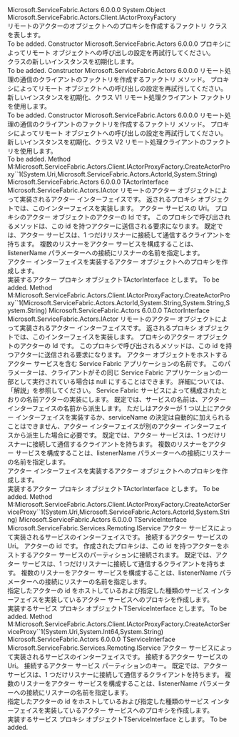 <Type Name="ActorProxyFactory" FullName="Microsoft.ServiceFabric.Actors.Client.ActorProxyFactory">
  <TypeSignature Language="C#" Value="public class ActorProxyFactory : Microsoft.ServiceFabric.Actors.Client.IActorProxyFactory" />
  <TypeSignature Language="ILAsm" Value=".class public auto ansi beforefieldinit ActorProxyFactory extends System.Object implements class Microsoft.ServiceFabric.Actors.Client.IActorProxyFactory" />
  <TypeSignature Language="DocId" Value="T:Microsoft.ServiceFabric.Actors.Client.ActorProxyFactory" />
  <TypeSignature Language="VB.NET" Value="Public Class ActorProxyFactory&#xA;Implements IActorProxyFactory" />
  <TypeSignature Language="F#" Value="type ActorProxyFactory = class&#xA;    interface IActorProxyFactory" />
  <AssemblyInfo>
    <AssemblyName>Microsoft.ServiceFabric.Actors</AssemblyName>
    <AssemblyVersion>6.0.0.0</AssemblyVersion>
  </AssemblyInfo>
  <Base>
    <BaseTypeName>System.Object</BaseTypeName>
  </Base>
  <Interfaces>
    <Interface>
      <InterfaceName>Microsoft.ServiceFabric.Actors.Client.IActorProxyFactory</InterfaceName>
    </Interface>
  </Interfaces>
  <Docs>
    <summary>
            リモートのアクターのオブジェクトへのプロキシを作成するファクトリ クラスを表します。
            </summary>
    <remarks>To be added.</remarks>
  </Docs>
  <Members>
    <Member MemberName=".ctor">
      <MemberSignature Language="C#" Value="public ActorProxyFactory (Microsoft.ServiceFabric.Services.Communication.Client.OperationRetrySettings retrySettings = null);" />
      <MemberSignature Language="ILAsm" Value=".method public hidebysig specialname rtspecialname instance void .ctor(class Microsoft.ServiceFabric.Services.Communication.Client.OperationRetrySettings retrySettings) cil managed" />
      <MemberSignature Language="DocId" Value="M:Microsoft.ServiceFabric.Actors.Client.ActorProxyFactory.#ctor(Microsoft.ServiceFabric.Services.Communication.Client.OperationRetrySettings)" />
      <MemberSignature Language="VB.NET" Value="Public Sub New (Optional retrySettings As OperationRetrySettings = null)" />
      <MemberSignature Language="F#" Value="new Microsoft.ServiceFabric.Actors.Client.ActorProxyFactory : Microsoft.ServiceFabric.Services.Communication.Client.OperationRetrySettings -&gt; Microsoft.ServiceFabric.Actors.Client.ActorProxyFactory" Usage="new Microsoft.ServiceFabric.Actors.Client.ActorProxyFactory retrySettings" />
      <MemberType>Constructor</MemberType>
      <AssemblyInfo>
        <AssemblyName>Microsoft.ServiceFabric.Actors</AssemblyName>
        <AssemblyVersion>6.0.0.0</AssemblyVersion>
      </AssemblyInfo>
      <Parameters>
        <Parameter Name="retrySettings" Type="Microsoft.ServiceFabric.Services.Communication.Client.OperationRetrySettings" />
      </Parameters>
      <Docs>
        <param name="retrySettings">プロキシによってリモート オブジェクトへの呼び出しの設定を再試行してください。</param>
        <summary>
            <see cref="T:Microsoft.ServiceFabric.Actors.Client.ActorProxyFactory" /> クラスの新しいインスタンスを初期化します。
            </summary>
        <remarks>To be added.</remarks>
      </Docs>
    </Member>
    <Member MemberName=".ctor">
      <MemberSignature Language="C#" Value="public ActorProxyFactory (Func&lt;Microsoft.ServiceFabric.Services.Remoting.V1.IServiceRemotingCallbackClient,Microsoft.ServiceFabric.Services.Remoting.V1.Client.IServiceRemotingClientFactory&gt; createServiceRemotingClientFactory, Microsoft.ServiceFabric.Services.Communication.Client.OperationRetrySettings retrySettings = null);" />
      <MemberSignature Language="ILAsm" Value=".method public hidebysig specialname rtspecialname instance void .ctor(class System.Func`2&lt;class Microsoft.ServiceFabric.Services.Remoting.V1.IServiceRemotingCallbackClient, class Microsoft.ServiceFabric.Services.Remoting.V1.Client.IServiceRemotingClientFactory&gt; createServiceRemotingClientFactory, class Microsoft.ServiceFabric.Services.Communication.Client.OperationRetrySettings retrySettings) cil managed" />
      <MemberSignature Language="DocId" Value="M:Microsoft.ServiceFabric.Actors.Client.ActorProxyFactory.#ctor(System.Func{Microsoft.ServiceFabric.Services.Remoting.V1.IServiceRemotingCallbackClient,Microsoft.ServiceFabric.Services.Remoting.V1.Client.IServiceRemotingClientFactory},Microsoft.ServiceFabric.Services.Communication.Client.OperationRetrySettings)" />
      <MemberSignature Language="VB.NET" Value="Public Sub New (createServiceRemotingClientFactory As Func(Of IServiceRemotingCallbackClient, IServiceRemotingClientFactory), Optional retrySettings As OperationRetrySettings = null)" />
      <MemberSignature Language="F#" Value="new Microsoft.ServiceFabric.Actors.Client.ActorProxyFactory : Func&lt;Microsoft.ServiceFabric.Services.Remoting.V1.IServiceRemotingCallbackClient, Microsoft.ServiceFabric.Services.Remoting.V1.Client.IServiceRemotingClientFactory&gt; * Microsoft.ServiceFabric.Services.Communication.Client.OperationRetrySettings -&gt; Microsoft.ServiceFabric.Actors.Client.ActorProxyFactory" Usage="new Microsoft.ServiceFabric.Actors.Client.ActorProxyFactory (createServiceRemotingClientFactory, retrySettings)" />
      <MemberType>Constructor</MemberType>
      <AssemblyInfo>
        <AssemblyName>Microsoft.ServiceFabric.Actors</AssemblyName>
        <AssemblyVersion>6.0.0.0</AssemblyVersion>
      </AssemblyInfo>
      <Parameters>
        <Parameter Name="createServiceRemotingClientFactory" Type="System.Func&lt;Microsoft.ServiceFabric.Services.Remoting.V1.IServiceRemotingCallbackClient,Microsoft.ServiceFabric.Services.Remoting.V1.Client.IServiceRemotingClientFactory&gt;" />
        <Parameter Name="retrySettings" Type="Microsoft.ServiceFabric.Services.Communication.Client.OperationRetrySettings" />
      </Parameters>
      <Docs>
        <param name="createServiceRemotingClientFactory">リモート処理の通信のクライアントのファクトリを作成するファクトリ メソッド。</param>
        <param name="retrySettings">プロキシによってリモート オブジェクトへの呼び出しの設定を再試行してください。</param>
        <summary>
            新しいインスタンスを初期化、<see cref="T:Microsoft.ServiceFabric.Actors.Client.ActorProxyFactory" />クラス V1 リモート処理クライアント ファクトリを使用します。
            </summary>
        <remarks>To be added.</remarks>
      </Docs>
    </Member>
    <Member MemberName=".ctor">
      <MemberSignature Language="C#" Value="public ActorProxyFactory (Func&lt;Microsoft.ServiceFabric.Services.Remoting.V2.Client.IServiceRemotingCallbackMessageHandler,Microsoft.ServiceFabric.Services.Remoting.V2.Client.IServiceRemotingClientFactory&gt; createServiceRemotingClientFactory, Microsoft.ServiceFabric.Services.Communication.Client.OperationRetrySettings retrySettings = null);" />
      <MemberSignature Language="ILAsm" Value=".method public hidebysig specialname rtspecialname instance void .ctor(class System.Func`2&lt;class Microsoft.ServiceFabric.Services.Remoting.V2.Client.IServiceRemotingCallbackMessageHandler, class Microsoft.ServiceFabric.Services.Remoting.V2.Client.IServiceRemotingClientFactory&gt; createServiceRemotingClientFactory, class Microsoft.ServiceFabric.Services.Communication.Client.OperationRetrySettings retrySettings) cil managed" />
      <MemberSignature Language="DocId" Value="M:Microsoft.ServiceFabric.Actors.Client.ActorProxyFactory.#ctor(System.Func{Microsoft.ServiceFabric.Services.Remoting.V2.Client.IServiceRemotingCallbackMessageHandler,Microsoft.ServiceFabric.Services.Remoting.V2.Client.IServiceRemotingClientFactory},Microsoft.ServiceFabric.Services.Communication.Client.OperationRetrySettings)" />
      <MemberSignature Language="VB.NET" Value="Public Sub New (createServiceRemotingClientFactory As Func(Of IServiceRemotingCallbackMessageHandler, IServiceRemotingClientFactory), Optional retrySettings As OperationRetrySettings = null)" />
      <MemberSignature Language="F#" Value="new Microsoft.ServiceFabric.Actors.Client.ActorProxyFactory : Func&lt;Microsoft.ServiceFabric.Services.Remoting.V2.Client.IServiceRemotingCallbackMessageHandler, Microsoft.ServiceFabric.Services.Remoting.V2.Client.IServiceRemotingClientFactory&gt; * Microsoft.ServiceFabric.Services.Communication.Client.OperationRetrySettings -&gt; Microsoft.ServiceFabric.Actors.Client.ActorProxyFactory" Usage="new Microsoft.ServiceFabric.Actors.Client.ActorProxyFactory (createServiceRemotingClientFactory, retrySettings)" />
      <MemberType>Constructor</MemberType>
      <AssemblyInfo>
        <AssemblyName>Microsoft.ServiceFabric.Actors</AssemblyName>
        <AssemblyVersion>6.0.0.0</AssemblyVersion>
      </AssemblyInfo>
      <Parameters>
        <Parameter Name="createServiceRemotingClientFactory" Type="System.Func&lt;Microsoft.ServiceFabric.Services.Remoting.V2.Client.IServiceRemotingCallbackMessageHandler,Microsoft.ServiceFabric.Services.Remoting.V2.Client.IServiceRemotingClientFactory&gt;" />
        <Parameter Name="retrySettings" Type="Microsoft.ServiceFabric.Services.Communication.Client.OperationRetrySettings" />
      </Parameters>
      <Docs>
        <param name="createServiceRemotingClientFactory">リモート処理の通信のクライアントのファクトリを作成するファクトリ メソッド。</param>
        <param name="retrySettings">プロキシによってリモート オブジェクトへの呼び出しの設定を再試行してください。</param>
        <summary>
            新しいインスタンスを初期化、<see cref="T:Microsoft.ServiceFabric.Actors.Client.ActorProxyFactory" />クラス V2 リモート処理クライアントのファクトリを使用します。
            </summary>
        <remarks>To be added.</remarks>
      </Docs>
    </Member>
    <Member MemberName="CreateActorProxy&lt;TActorInterface&gt;">
      <MemberSignature Language="C#" Value="public TActorInterface CreateActorProxy&lt;TActorInterface&gt; (Uri serviceUri, Microsoft.ServiceFabric.Actors.ActorId actorId, string listenerName = null) where TActorInterface : Microsoft.ServiceFabric.Actors.IActor;" />
      <MemberSignature Language="ILAsm" Value=".method public hidebysig newslot virtual instance !!TActorInterface CreateActorProxy&lt;(class Microsoft.ServiceFabric.Actors.IActor) TActorInterface&gt;(class System.Uri serviceUri, class Microsoft.ServiceFabric.Actors.ActorId actorId, string listenerName) cil managed" />
      <MemberSignature Language="DocId" Value="M:Microsoft.ServiceFabric.Actors.Client.ActorProxyFactory.CreateActorProxy``1(System.Uri,Microsoft.ServiceFabric.Actors.ActorId,System.String)" />
      <MemberSignature Language="F#" Value="abstract member CreateActorProxy : Uri * Microsoft.ServiceFabric.Actors.ActorId * string -&gt; 'ActorInterface (requires 'ActorInterface :&gt; Microsoft.ServiceFabric.Actors.IActor)&#xA;override this.CreateActorProxy : Uri * Microsoft.ServiceFabric.Actors.ActorId * string -&gt; 'ActorInterface (requires 'ActorInterface :&gt; Microsoft.ServiceFabric.Actors.IActor)" Usage="actorProxyFactory.CreateActorProxy (serviceUri, actorId, listenerName)" />
      <MemberType>Method</MemberType>
      <Implements>
        <InterfaceMember>M:Microsoft.ServiceFabric.Actors.Client.IActorProxyFactory.CreateActorProxy``1(System.Uri,Microsoft.ServiceFabric.Actors.ActorId,System.String)</InterfaceMember>
      </Implements>
      <AssemblyInfo>
        <AssemblyName>Microsoft.ServiceFabric.Actors</AssemblyName>
        <AssemblyVersion>6.0.0.0</AssemblyVersion>
      </AssemblyInfo>
      <ReturnValue>
        <ReturnType>TActorInterface</ReturnType>
      </ReturnValue>
      <TypeParameters>
        <TypeParameter Name="TActorInterface">
          <Constraints>
            <InterfaceName>Microsoft.ServiceFabric.Actors.IActor</InterfaceName>
          </Constraints>
        </TypeParameter>
      </TypeParameters>
      <Parameters>
        <Parameter Name="serviceUri" Type="System.Uri" />
        <Parameter Name="actorId" Type="Microsoft.ServiceFabric.Actors.ActorId" />
        <Parameter Name="listenerName" Type="System.String" />
      </Parameters>
      <Docs>
        <typeparam name="TActorInterface">
            リモートのアクター オブジェクトによって実装されるアクター インターフェイスです。 返されるプロキシ オブジェクトでは、このインターフェイスを実装します。
            </typeparam>
        <param name="serviceUri">アクター サービスの Uri。</param>
        <param name="actorId">プロキシのアクター オブジェクトのアクターの Id です。 このプロキシで呼び出されるメソッドは、この id を持つアクターに送信される要求になります。</param>
        <param name="listenerName">
            既定では、アクター サービスは、1 つだけリスナーに接続して通信するクライアントを持ちます。
            複数のリスナーをアクター サービスを構成することは、listenerName パラメーターへの接続にリスナーの名前を指定します。
            </param>
        <summary>
            アクター インターフェイスを実装するアクター オブジェクトへのプロキシを作成します。
            </summary>
        <returns>実装するアクター プロキシ オブジェクト<see cref="T:Microsoft.ServiceFabric.Actors.Client.IActorProxy" />TActorInterface とします。</returns>
        <remarks>To be added.</remarks>
      </Docs>
    </Member>
    <Member MemberName="CreateActorProxy&lt;TActorInterface&gt;">
      <MemberSignature Language="C#" Value="public TActorInterface CreateActorProxy&lt;TActorInterface&gt; (Microsoft.ServiceFabric.Actors.ActorId actorId, string applicationName = null, string serviceName = null, string listenerName = null) where TActorInterface : Microsoft.ServiceFabric.Actors.IActor;" />
      <MemberSignature Language="ILAsm" Value=".method public hidebysig newslot virtual instance !!TActorInterface CreateActorProxy&lt;(class Microsoft.ServiceFabric.Actors.IActor) TActorInterface&gt;(class Microsoft.ServiceFabric.Actors.ActorId actorId, string applicationName, string serviceName, string listenerName) cil managed" />
      <MemberSignature Language="DocId" Value="M:Microsoft.ServiceFabric.Actors.Client.ActorProxyFactory.CreateActorProxy``1(Microsoft.ServiceFabric.Actors.ActorId,System.String,System.String,System.String)" />
      <MemberSignature Language="F#" Value="abstract member CreateActorProxy : Microsoft.ServiceFabric.Actors.ActorId * string * string * string -&gt; 'ActorInterface (requires 'ActorInterface :&gt; Microsoft.ServiceFabric.Actors.IActor)&#xA;override this.CreateActorProxy : Microsoft.ServiceFabric.Actors.ActorId * string * string * string -&gt; 'ActorInterface (requires 'ActorInterface :&gt; Microsoft.ServiceFabric.Actors.IActor)" Usage="actorProxyFactory.CreateActorProxy (actorId, applicationName, serviceName, listenerName)" />
      <MemberType>Method</MemberType>
      <Implements>
        <InterfaceMember>M:Microsoft.ServiceFabric.Actors.Client.IActorProxyFactory.CreateActorProxy``1(Microsoft.ServiceFabric.Actors.ActorId,System.String,System.String,System.String)</InterfaceMember>
      </Implements>
      <AssemblyInfo>
        <AssemblyName>Microsoft.ServiceFabric.Actors</AssemblyName>
        <AssemblyVersion>6.0.0.0</AssemblyVersion>
      </AssemblyInfo>
      <ReturnValue>
        <ReturnType>TActorInterface</ReturnType>
      </ReturnValue>
      <TypeParameters>
        <TypeParameter Name="TActorInterface">
          <Constraints>
            <InterfaceName>Microsoft.ServiceFabric.Actors.IActor</InterfaceName>
          </Constraints>
        </TypeParameter>
      </TypeParameters>
      <Parameters>
        <Parameter Name="actorId" Type="Microsoft.ServiceFabric.Actors.ActorId" />
        <Parameter Name="applicationName" Type="System.String" />
        <Parameter Name="serviceName" Type="System.String" />
        <Parameter Name="listenerName" Type="System.String" />
      </Parameters>
      <Docs>
        <typeparam name="TActorInterface">
            リモートのアクター オブジェクトによって実装されるアクター インターフェイスです。 返されるプロキシ オブジェクトでは、このインターフェイスを実装します。
            </typeparam>
        <param name="actorId">プロキシのアクター オブジェクトのアクターの Id です。 このプロキシで呼び出されるメソッドは、この id を持つアクターに送信される要求になります。</param>
        <param name="applicationName">
            アクター オブジェクトをホストするアクター サービスを含む Service Fabric アプリケーションの名前です。
            このパラメーターは、クライアントがその同じ Service Fabric アプリケーションの一部として実行されている場合は null にすることはできます。 詳細については、「解説」を参照してください。 
            </param>
        <param name="serviceName">
            Service Fabric サービスによって構成されたとおりの名前<see cref="T:Microsoft.ServiceFabric.Actors.Runtime.ActorServiceAttribute" />アクターの実装にします。
            既定では、サービスの名前は、アクター インターフェイスの名前から派生します。 ただし<see cref="T:Microsoft.ServiceFabric.Actors.Runtime.ActorServiceAttribute" />はアクターが 1 つ以上にアクター インターフェイスを実装するか、serviceName の決定は自動的に加えられることはできません、アクター インターフェイスが別のアクター インターフェイスから派生した場合に必要です。
            </param>
        <param name="listenerName">
            既定では、アクター サービスは、1 つだけリスナーに接続して通信するクライアントを持ちます。
            複数のリスナーをアクター サービスを構成することは、listenerName パラメーターへの接続にリスナーの名前を指定します。
            </param>
        <summary>
            アクター インターフェイスを実装するアクター オブジェクトへのプロキシを作成します。
            </summary>
        <returns>実装するアクター プロキシ オブジェクト<see cref="T:Microsoft.ServiceFabric.Actors.Client.IActorProxy" />TActorInterface とします。</returns>
        <remarks>To be added.</remarks>
      </Docs>
    </Member>
    <Member MemberName="CreateActorServiceProxy&lt;TServiceInterface&gt;">
      <MemberSignature Language="C#" Value="public TServiceInterface CreateActorServiceProxy&lt;TServiceInterface&gt; (Uri serviceUri, Microsoft.ServiceFabric.Actors.ActorId actorId, string listenerName = null) where TServiceInterface : Microsoft.ServiceFabric.Services.Remoting.IService;" />
      <MemberSignature Language="ILAsm" Value=".method public hidebysig newslot virtual instance !!TServiceInterface CreateActorServiceProxy&lt;(class Microsoft.ServiceFabric.Services.Remoting.IService) TServiceInterface&gt;(class System.Uri serviceUri, class Microsoft.ServiceFabric.Actors.ActorId actorId, string listenerName) cil managed" />
      <MemberSignature Language="DocId" Value="M:Microsoft.ServiceFabric.Actors.Client.ActorProxyFactory.CreateActorServiceProxy``1(System.Uri,Microsoft.ServiceFabric.Actors.ActorId,System.String)" />
      <MemberSignature Language="F#" Value="abstract member CreateActorServiceProxy : Uri * Microsoft.ServiceFabric.Actors.ActorId * string -&gt; 'ServiceInterface (requires 'ServiceInterface :&gt; Microsoft.ServiceFabric.Services.Remoting.IService)&#xA;override this.CreateActorServiceProxy : Uri * Microsoft.ServiceFabric.Actors.ActorId * string -&gt; 'ServiceInterface (requires 'ServiceInterface :&gt; Microsoft.ServiceFabric.Services.Remoting.IService)" Usage="actorProxyFactory.CreateActorServiceProxy (serviceUri, actorId, listenerName)" />
      <MemberType>Method</MemberType>
      <Implements>
        <InterfaceMember>M:Microsoft.ServiceFabric.Actors.Client.IActorProxyFactory.CreateActorServiceProxy``1(System.Uri,Microsoft.ServiceFabric.Actors.ActorId,System.String)</InterfaceMember>
      </Implements>
      <AssemblyInfo>
        <AssemblyName>Microsoft.ServiceFabric.Actors</AssemblyName>
        <AssemblyVersion>6.0.0.0</AssemblyVersion>
      </AssemblyInfo>
      <ReturnValue>
        <ReturnType>TServiceInterface</ReturnType>
      </ReturnValue>
      <TypeParameters>
        <TypeParameter Name="TServiceInterface">
          <Constraints>
            <InterfaceName>Microsoft.ServiceFabric.Services.Remoting.IService</InterfaceName>
          </Constraints>
        </TypeParameter>
      </TypeParameters>
      <Parameters>
        <Parameter Name="serviceUri" Type="System.Uri" />
        <Parameter Name="actorId" Type="Microsoft.ServiceFabric.Actors.ActorId" />
        <Parameter Name="listenerName" Type="System.String" />
      </Parameters>
      <Docs>
        <typeparam name="TServiceInterface">アクター サービスによって実装されるサービスのインターフェイスです。</typeparam>
        <param name="serviceUri">接続するアクター サービスの Uri。</param>
        <param name="actorId">アクターの id です。 作成されたプロキシは、この id を持つアクターをホストするアクター サービスのパーティションに接続されます。</param>
        <param name="listenerName">
            既定では、アクター サービスは、1 つだけリスナーに接続して通信するクライアントを持ちます。
            複数のリスナーをアクター サービスを構成することは、listenerName パラメーターへの接続にリスナーの名前を指定します。
            </param>
        <summary>
            指定したアクターの id をホストしているおよび指定した種類のサービス インターフェイスを実装しているアクター サービスへのプロキシを作成します。
            </summary>
        <returns>実装するサービス プロキシ オブジェクト<see cref="T:Microsoft.ServiceFabric.Services.Remoting.Client.IServiceProxy" />TServiceInterface とします。</returns>
        <remarks>To be added.</remarks>
      </Docs>
    </Member>
    <Member MemberName="CreateActorServiceProxy&lt;TServiceInterface&gt;">
      <MemberSignature Language="C#" Value="public TServiceInterface CreateActorServiceProxy&lt;TServiceInterface&gt; (Uri serviceUri, long partitionKey, string listenerName = null) where TServiceInterface : Microsoft.ServiceFabric.Services.Remoting.IService;" />
      <MemberSignature Language="ILAsm" Value=".method public hidebysig newslot virtual instance !!TServiceInterface CreateActorServiceProxy&lt;(class Microsoft.ServiceFabric.Services.Remoting.IService) TServiceInterface&gt;(class System.Uri serviceUri, int64 partitionKey, string listenerName) cil managed" />
      <MemberSignature Language="DocId" Value="M:Microsoft.ServiceFabric.Actors.Client.ActorProxyFactory.CreateActorServiceProxy``1(System.Uri,System.Int64,System.String)" />
      <MemberSignature Language="VB.NET" Value="Public Function CreateActorServiceProxy(Of TServiceInterface As IService) (serviceUri As Uri, partitionKey As Long, Optional listenerName As String = null) As TServiceInterface" />
      <MemberSignature Language="F#" Value="abstract member CreateActorServiceProxy : Uri * int64 * string -&gt; 'ServiceInterface (requires 'ServiceInterface :&gt; Microsoft.ServiceFabric.Services.Remoting.IService)&#xA;override this.CreateActorServiceProxy : Uri * int64 * string -&gt; 'ServiceInterface (requires 'ServiceInterface :&gt; Microsoft.ServiceFabric.Services.Remoting.IService)" Usage="actorProxyFactory.CreateActorServiceProxy (serviceUri, partitionKey, listenerName)" />
      <MemberType>Method</MemberType>
      <Implements>
        <InterfaceMember>M:Microsoft.ServiceFabric.Actors.Client.IActorProxyFactory.CreateActorServiceProxy``1(System.Uri,System.Int64,System.String)</InterfaceMember>
      </Implements>
      <AssemblyInfo>
        <AssemblyName>Microsoft.ServiceFabric.Actors</AssemblyName>
        <AssemblyVersion>6.0.0.0</AssemblyVersion>
      </AssemblyInfo>
      <ReturnValue>
        <ReturnType>TServiceInterface</ReturnType>
      </ReturnValue>
      <TypeParameters>
        <TypeParameter Name="TServiceInterface">
          <Constraints>
            <InterfaceName>Microsoft.ServiceFabric.Services.Remoting.IService</InterfaceName>
          </Constraints>
        </TypeParameter>
      </TypeParameters>
      <Parameters>
        <Parameter Name="serviceUri" Type="System.Uri" />
        <Parameter Name="partitionKey" Type="System.Int64" />
        <Parameter Name="listenerName" Type="System.String" />
      </Parameters>
      <Docs>
        <typeparam name="TServiceInterface">アクター サービスによって実装されるサービスのインターフェイスです。</typeparam>
        <param name="serviceUri">接続するアクター サービスの Uri。</param>
        <param name="partitionKey">接続するアクター サービス パーティションのキー。</param>
        <param name="listenerName">
            既定では、アクター サービスは、1 つだけリスナーに接続して通信するクライアントを持ちます。
            複数のリスナーをアクター サービスを構成することは、listenerName パラメーターへの接続にリスナーの名前を指定します。
            </param>
        <summary>
            指定したアクターの id をホストしているおよび指定した種類のサービス インターフェイスを実装しているアクター サービスへのプロキシを作成します。
            </summary>
        <returns>実装するサービス プロキシ オブジェクト<see cref="T:Microsoft.ServiceFabric.Services.Remoting.Client.IServiceProxy" />TServiceInterface とします。</returns>
        <remarks>To be added.</remarks>
      </Docs>
    </Member>
  </Members>
</Type>